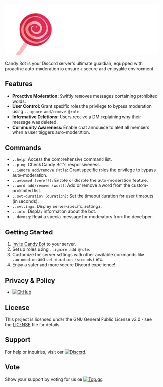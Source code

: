 <img src="banner.png">

Candy Bot is your Discord server's ultimate guardian, equipped with proactive auto-moderation to ensure a secure and enjoyable environment.

## Features

- **Proactive Moderation:** Swiftly removes messages containing prohibited words.
- **User Control:** Grant specific roles the privilege to bypass moderation using `..ignore add/remove @role`.
- **Informative Deletions:** Users receive a DM explaining why their message was deleted.
- **Community Awareness:** Enable chat announce to alert all members when a user triggers auto-moderation.

## Commands

- `..help`: Access the comprehensive command list.
- `..ping`: Check Candy Bot's responsiveness.
- `..ignore add/remove @role`: Grant specific roles the privilege to bypass auto-moderation.
- `..automod (on/off)`: Enable or disable the auto-moderation feature.
- `..word add/remove (word)`: Add or remove a word from the custom-prohibited list.
- `..set-duration (duration)`: Set the timeout duration for user timeouts (in seconds).
- `..settings`: Display server-specific settings.
- `..info`: Display information about the bot.
- `..devmsg`: Read a special message for moderators from the developer.

## Getting Started

1. [Invite Candy Bot](https://discord.com/oauth2/authorize?client_id=1120526687373889536&scope=bot&permissions=432584125521) to your server.
2. Set up roles using `..ignore add @role`.
3. Customize the server settings with other available commands like `.automod on` and `set-duration (seconds)` etc.
4. Enjoy a safer and more secure Discord experience!

## Privacy & Policy

- [![GitHub](https://img.shields.io/badge/GitHub-View%20File-blue?style=flat-square&logo=github)](https://github.com/ognexy/Candy-bot/blob/main/privacy%26policy.md)

## License

This project is licensed under the GNU General Public License v3.0 - see the [LICENSE](LICENSE) file for details.

## Support

For help or inquiries, visit our [![Discord](https://img.shields.io/discord/1120511503938891941?label=Discord&logo=discord&style=flat-square)](https://discord.com/invite/qB2NVgC8jy).

## Vote

Show your support by voting for us on [![Top.gg](https://img.shields.io/badge/dynamic/json?color=brightgreen&label=Top.gg&query=%24.monthly_points&url=https%3A%2F%2Ftop.gg%2Fapi%2Fbots%2F1120526687373889536%2Fstats)](https://top.gg/bot/1120526687373889536).
